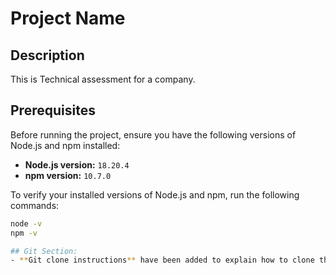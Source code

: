 # Project Name

## Description

This is Technical assessment for a company.

## Prerequisites

Before running the project, ensure you have the following versions of Node.js and npm installed:

- **Node.js version:** `18.20.4`
- **npm version:** `10.7.0`

To verify your installed versions of Node.js and npm, run the following commands:

```bash
node -v
npm -v

## Git Section:
- **Git clone instructions** have been added to explain how to clone the project repository. I provided a git url (`[repository-url]`) in case you want to clone the project instead of downloading the zip file.
